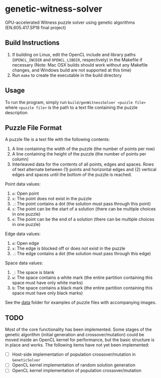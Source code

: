 # genetic-witness-solver
GPU-accelerated Witness puzzle solver using genetic algorithms (EN.605.417.SP18 final project)

## Build Instructions
1. If building on Linux, edit the OpenCL include and library paths (`OPENCL_INCDIR` and `OPENCL_LIBDIR`, respectively) in the Makefile if necessary (Note: Mac OSX builds should work without any Makefile changes, and Windows build are not supported at this time)
2. Run `make` to create the executable in the build directory

## Usage
To run the program, simply run `build/genWitnessSolver <puzzle file>` where `<puzzle file>` is the path to a text file containing the puzzle description

## Puzzle File Format
A puzzle file is a text file with the following contents:
1. A line containing the width of the puzzle (the number of points per row)
2. A line containing the height of the puzzle (the number of points per column)
3. Interleaved data for the contents of all points, edges and spaces. Rows of text alternate between (1) points and horizontal edges and (2) vertical edges and spaces until the bottom of the puzzle is reached.

Point data values:
1. `o`: Open point
2. `x`: The point does not exist in the puzzle
3. `.`: The point contains a dot (the solution must pass through this point)
4. `s`: The point can be the start of a solution (there can be multiple choices in one puzzle)
5. `e`: The point can be the end of a solution (there can be multiple choices in one puzzle)

Edge data values:
1. `o`: Open edge
2. `x`: The edge is blocked off or does not exist in the puzzle
3. `.`: The edge contains a dot (the solution must pass through this edge)

Space data values:
1. `_`: The space is blank
2. `w`: The space contains a white mark (the entire partition containing this space must have only white marks)
3. `b`: The space contains a black mark (the entire partition containing this space must have only black marks)

See the [data](data) folder for examples of puzzle files with accompanying images.

## TODO
Most of the core functionality has been implemented. Some stages of the genetic algorithm (initial generation and crossover/mutation) could be moved inside an OpenCL kernel for performance, but the basic structure is in place and works. The following items have not yet been implemented:
- [ ] Host-side implementation of population crossover/mutation in `GeneticSolver`
- [ ] OpenCL kernel implementation of random solution generation
- [ ] OpenCL kernel implementation of population crossover/mutation
